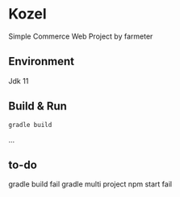 # Kozel
Simple Commerce Web Project by farmeter

## Environment
Jdk 11

## Build & Run
```
gradle build
```
...

## to-do

gradle build fail
gradle multi project
npm start fail
